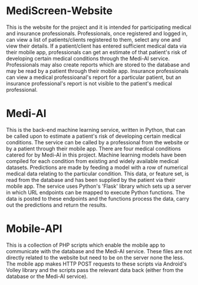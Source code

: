 # MediScreen-Website
This is the website for the project and it is intended for participating medical and insurance professionals. 
Professionals, once registered and logged in, can view a list of patients/clients registered to them, select any one and view their details. If a patient/client has entered sufficient medical data via their mobile app, professionals can get an estimate of that patient's risk of developing certain medical conditions through the Medi-AI service. Professionals may also create reports which are stored to the database and may be read by a patient through their mobile app. Insurance professionals can view a medical professioanal's report for a particular patient, but an insurance professional's report is not visible to the patient's medical professional.

# Medi-AI
This is the back-end machine learning service, written in Python, that can be called upon to estimate a patient's risk of developing certain medical conditions. The service can be called by a professional from the website or by a patient through their mobile app. There are four medical conditions catered for by Medi-AI in this project. Machine learning models have been compiled for each condition from existing and widely available medical datasets. Predictions are made by feeding a model with a row of numerical medical data relating to the particular condition. This data, or feature set, is read from the database and has been supplied by the patient via their mobile app. The service uses Python's 'Flask' library which sets up a server in which URL endpoints can be mapped to execute Python functions. The data is posted to these endpoints and the functions process the data, carry out the predictions and return the results.

# Mobile-API
This is a collection of PHP scripts which enable the mobile app to communicate with the database and the Medi-AI service. These files are not directly related to the website but need to be on the server none the less. The mobile app makes HTTP POST requests to these scripts via Android's Volley library and the scripts pass the relevant data back (either from the database or the Medi-AI service).
